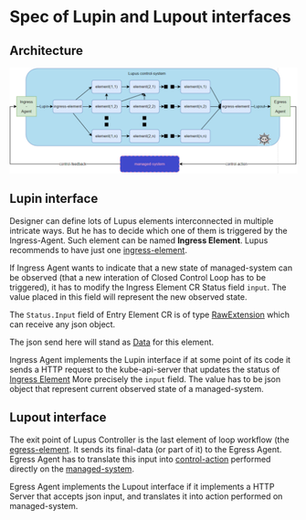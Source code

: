 # Spec of Lupin and Lupout interfaces
## Architecture

![](../../_img/50.png)

## Lupin interface

Designer can define lots of Lupus elements interconnected in multiple intricate ways. But he has to decide which one of them is triggered by the Ingress-Agent. Such element can be named **Ingress Element**. Lupus recommends to have just one [ingress-element](../defs.md#ingress-element).

If Ingress Agent wants to indicate that a new state of managed-system can be observed (that a new interation of Closed Control Loop has to be triggered), it has to modify the Ingress Element CR Status field `input`. The value placed in this field will represent the new observed state.

The `Status.Input` field of Entry Element CR is of type [RawExtension](https://github.com/kubernetes/apimachinery/blob/829ed199f4e0454344a5bc5ef7859a01ef9b8e22/pkg/runtime/types.go#L94) which can receive any json object.

The json send here will stand as [Data](defs.md#data) for this element.

Ingress Agent implements the Lupin interface if at some point of its code it sends a HTTP request to the kube-api-server that updates the status of [Ingress Element](../defs.md#ingress-element) More precisely the `input` field. The value has to be json object that represent current observed state of a managed-system.

## Lupout interface

The exit point of Lupus Controller is the last element of loop workflow (the [egress-element](../defs.md#egress-element). It sends its final-data (or part of it) to the Egress Agent. Egress Agent has to translate this input into [control-action](../defs.md#control-action) performed directly on the [managed-system](../defs.md#managed-system).

Egress Agent implements the Lupout interface if it implements a HTTP Server that accepts json input, and translates it into action performed on managed-system.